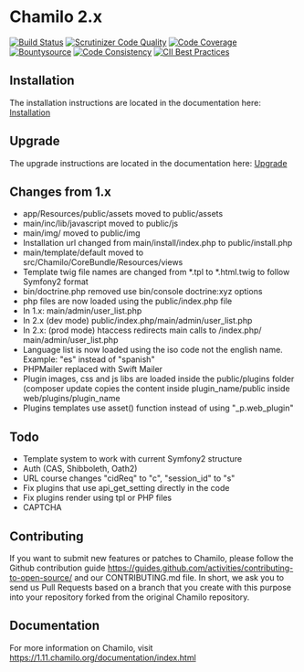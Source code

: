 # Chamilo 2.x

[![Build Status](https://travis-ci.org/chamilo/chamilo-lms.svg?branch=1.11.x)](https://travis-ci.org/chamilo/chamilo-lms)
[![Scrutinizer Code Quality](https://scrutinizer-ci.com/g/chamilo/chamilo-lms/badges/quality-score.png?b=1.11.x)](https://scrutinizer-ci.com/g/chamilo/chamilo-lms/?branch=1.11.x)
[![Code Coverage](https://scrutinizer-ci.com/g/chamilo/chamilo-lms/badges/coverage.png?b=1.11.x)](https://scrutinizer-ci.com/g/chamilo/chamilo-lms/?branch=1.11.x)
[![Bountysource](https://www.bountysource.com/badge/team?team_id=12439&style=raised)](https://www.bountysource.com/teams/chamilo?utm_source=chamilo&utm_medium=shield&utm_campaign=raised)
[![Code Consistency](https://squizlabs.github.io/PHP_CodeSniffer/analysis/chamilo/chamilo-lms/grade.svg)](http://squizlabs.github.io/PHP_CodeSniffer/analysis/chamilo/chamilo-lms/)
[![CII Best Practices](https://bestpractices.coreinfrastructure.org/projects/166/badge)](https://bestpractices.coreinfrastructure.org/projects/166)

## Installation

The installation instructions are located in the documentation here:
[Installation](app/Resources/docs/installation.md)

## Upgrade
The upgrade instructions are located in the documentation here:
 [Upgrade](app/Resources/docs/upgrade.md)

## Changes from 1.x

* app/Resources/public/assets moved to public/assets
* main/inc/lib/javascript moved to public/js
* main/img/ moved to public/img
* Installation url changed from main/install/index.php to public/install.php
* main/template/default moved to src/Chamilo/CoreBundle/Resources/views
* Template twig file names are changed from *.tpl to *.html.twig to follow Symfony2 format
* bin/doctrine.php removed use bin/console doctrine:xyz options
* php files are now loaded using the public/index.php file
 * In 1.x:
      main/admin/user_list.php
 * In 2.x (dev mode)
      public/index.php/main/admin/user_list.php
 * In 2.x: (prod mode) htaccess redirects main calls to /index.php/
      main/admin/user_list.php
* Language list is now loaded using the iso code not the english name.
  Example: "es" instead of "spanish"
* PHPMailer replaced with Swift Mailer
* Plugin images, css and js libs are loaded inside the public/plugins folder
  (composer update copies the content inside plugin_name/public inside web/plugins/plugin_name
* Plugins templates use asset() function instead of using "_p.web_plugin"

## Todo
* Template system to work with current Symfony2 structure
* Auth (CAS, Shibboleth, Oath2)
* URL course changes "cidReq" to "c", "session_id" to "s"
* Fix plugins that use api_get_setting directly in the code
* Fix plugins render using tpl or PHP files
* CAPTCHA

## Contributing

If you want to submit new features or patches to Chamilo, please follow the
Github contribution guide https://guides.github.com/activities/contributing-to-open-source/
and our CONTRIBUTING.md file.
In short, we ask you to send us Pull Requests based on a branch that you create
with this purpose into your repository forked from the original Chamilo repository.

## Documentation

For more information on Chamilo, visit https://1.11.chamilo.org/documentation/index.html
